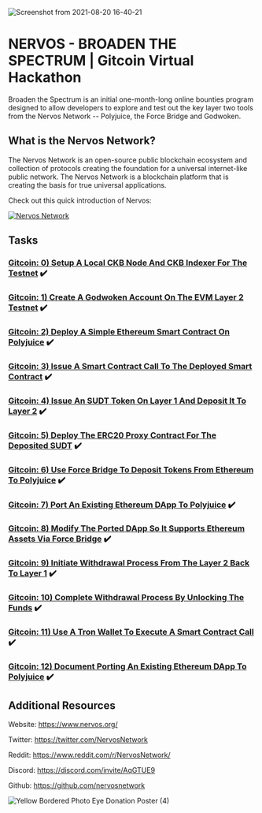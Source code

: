 ![Screenshot from 2021-08-20 16-40-21](https://user-images.githubusercontent.com/67913214/130242170-4d848ddd-1858-4576-a0fd-b8dc497b6bbc.png)

# NERVOS - BROADEN THE SPECTRUM | Gitcoin Virtual Hackathon

Broaden the Spectrum is an initial one-month-long online bounties program designed to allow developers to explore and test out the key layer two tools from the Nervos Network -- Polyjuice, the Force Bridge and Godwoken.

## What is the Nervos Network?

The Nervos Network is an open-source public blockchain ecosystem and collection of protocols creating the foundation for a universal internet-like public network. The Nervos Network is a blockchain platform that is creating the basis for true universal applications. 

Check out this quick introduction of Nervos:

[![Nervos Network](https://img.youtube.com/vi/ijOdYNi_NdI/0.jpg)](https://youtu.be/ijOdYNi_NdI)

## Tasks

### [Gitcoin: 0) Setup A Local CKB Node And CKB Indexer For The Testnet](https://gitcoin.co/issue/nervosnetwork/grants/1/100026176) :heavy_check_mark:	
### [Gitcoin: 1) Create A Godwoken Account On The EVM Layer 2 Testnet](https://gitcoin.co/issue/nervosnetwork/grants/2/100026208) :heavy_check_mark:	
### [Gitcoin: 2) Deploy A Simple Ethereum Smart Contract On Polyjuice](https://gitcoin.co/issue/nervosnetwork/grants/3/100026209) :heavy_check_mark:	
### [Gitcoin: 3) Issue A Smart Contract Call To The Deployed Smart Contract](https://gitcoin.co/issue/nervosnetwork/grants/4/100026210) :heavy_check_mark:	
### [Gitcoin: 4) Issue An SUDT Token On Layer 1 And Deposit It To Layer 2](https://gitcoin.co/issue/nervosnetwork/grants/5/100026211) :heavy_check_mark:	
### [Gitcoin: 5) Deploy The ERC20 Proxy Contract For The Deposited SUDT](https://gitcoin.co/issue/nervosnetwork/grants/6/100026212) :heavy_check_mark:	
### [Gitcoin: 6) Use Force Bridge To Deposit Tokens From Ethereum To Polyjuice](https://gitcoin.co/issue/nervosnetwork/grants/7/100026213) :heavy_check_mark:
### [Gitcoin: 7) Port An Existing Ethereum DApp To Polyjuice](https://gitcoin.co/issue/nervosnetwork/grants/8/100026214) :heavy_check_mark:
### [Gitcoin: 8) Modify The Ported DApp So It Supports Ethereum Assets Via Force Bridge](https://gitcoin.co/issue/nervosnetwork/grants/9/100026215) :heavy_check_mark:
### [Gitcoin: 9) Initiate Withdrawal Process From The Layer 2 Back To Layer 1](https://gitcoin.co/issue/nervosnetwork/grants/10/100026216) :heavy_check_mark:
### [Gitcoin: 10) Complete Withdrawal Process By Unlocking The Funds](https://gitcoin.co/issue/nervosnetwork/grants/11/100026217) :heavy_check_mark:
### [Gitcoin: 11) Use A Tron Wallet To Execute A Smart Contract Call](https://gitcoin.co/issue/nervosnetwork/grants/15/100026366) :heavy_check_mark:
### [Gitcoin: 12) Document Porting An Existing Ethereum DApp To Polyjuice](https://gitcoin.co/issue/nervosnetwork/grants/16/100026367) :heavy_check_mark:

## Additional Resources

Website: https://www.nervos.org/

Twitter: https://twitter.com/NervosNetwork

Reddit: https://www.reddit.com/r/NervosNetwork/

Discord: https://discord.com/invite/AqGTUE9

Github: https://github.com/nervosnetwork


![Yellow Bordered Photo Eye Donation Poster (4)](https://user-images.githubusercontent.com/67913214/130243031-eac05c46-c51a-4036-8c2b-fbb96166c73d.png)
